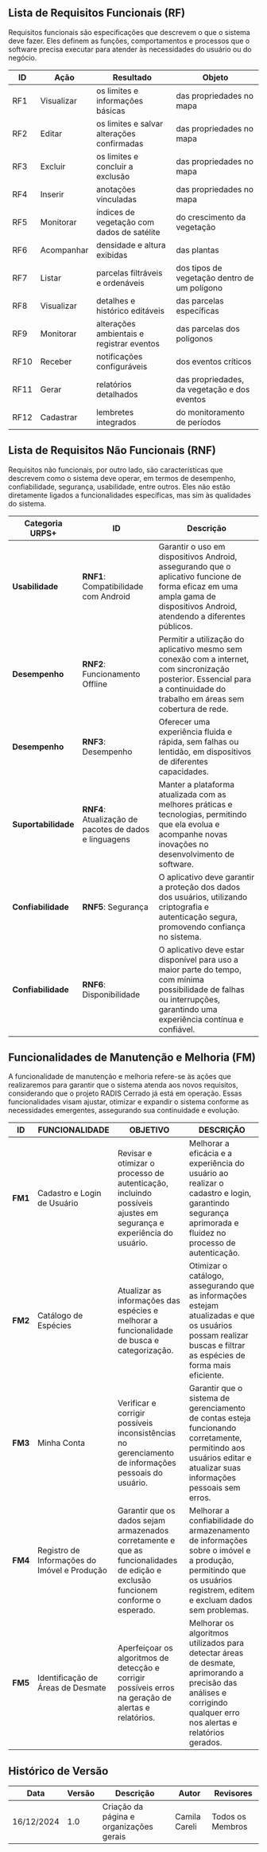 ## Lista de Requisitos Funcionais (RF)
Requisitos funcionais são especificações que descrevem o que o sistema deve fazer. Eles definem as funções, comportamentos e processos que o software precisa executar para atender às necessidades do usuário ou do negócio. 


| **ID**   | **Ação**               | **Resultado**                                   | **Objeto**                                  |
|----------|------------------------|-----------------------------------------------|-------------------------------------------|
| RF1      | Visualizar            | os limites e informações básicas               | das propriedades no mapa                      |
| RF2      | Editar                | os limites e salvar alterações confirmadas      | das propriedades no mapa                      |
| RF3      | Excluir               | os limites e concluir a exclusão               | das propriedades no mapa                      |
| RF4      | Inserir               | anotações vinculadas                           | das propriedades no mapa                      |
| RF5      | Monitorar             | índices de vegetação com dados de satélite     | do crescimento da vegetação                  |
| RF6      | Acompanhar            | densidade e altura exibidas                    | das plantas                                   |
| RF7      | Listar                | parcelas filtráveis e ordenáveis               | dos tipos de vegetação dentro de um polígono |
| RF8      | Visualizar            | detalhes e histórico editáveis                 | das parcelas específicas                      |
| RF9      | Monitorar             | alterações ambientais e registrar eventos      |das parcelas dos polígonos                    |
| RF10     | Receber               | notificações configuráveis                     | dos eventos críticos                          |
| RF11     | Gerar                 | relatórios detalhados                          | das propriedades, da vegetação e dos eventos         |
| RF12     | Cadastrar             | lembretes integrados                           | do monitoramento de períodos                 |



## Lista de Requisitos Não Funcionais (RNF)
Requisitos não funcionais, por outro lado, são características que descrevem como o sistema deve operar, em termos de desempenho, confiabilidade, segurança, usabilidade, entre outros. Eles não estão diretamente ligados a funcionalidades específicas, mas sim às qualidades do sistema.

| **Categoria URPS+**          | **ID**                               | **Descrição**                                                                                                                                           |
|------------------------------|--------------------------------------|---------------------------------------------------------------------------------------------------------------------------------------------------------|
| **Usabilidade**   | **RNF1**: Compatibilidade com Android | Garantir o uso em dispositivos Android, assegurando que o aplicativo funcione de forma eficaz em uma ampla gama de dispositivos Android, atendendo a diferentes públicos. |
| **Desempenho**  | **RNF2**: Funcionamento Offline      | Permitir a utilização do aplicativo mesmo sem conexão com a internet, com sincronização posterior. Essencial para a continuidade do trabalho em áreas sem cobertura de rede. |
| **Desempenho**  | **RNF3**: Desempenho                 | Oferecer uma experiência fluida e rápida, sem falhas ou lentidão, em dispositivos de diferentes capacidades.                                           |
| **Suportabilidade** | **RNF4**: Atualização de pacotes de dados e linguagens | Manter a plataforma atualizada com as melhores práticas e tecnologias, permitindo que ela evolua e acompanhe novas inovações no desenvolvimento de software. |
| **Confiabilidade** | **RNF5**: Segurança                  | O aplicativo deve garantir a proteção dos dados dos usuários, utilizando criptografia e autenticação segura, promovendo confiança no sistema.              |
| **Confiabilidade** | **RNF6**: Disponibilidade            | O aplicativo deve estar disponível para uso a maior parte do tempo, com mínima possibilidade de falhas ou interrupções, garantindo uma experiência contínua e confiável. |







## Funcionalidades de Manutenção e Melhoria (FM)
A funcionalidade de manutenção e melhoria refere-se às ações que realizaremos para garantir que o sistema atenda aos novos requisitos, considerando que o projeto RADIS Cerrado já está em operação. Essas funcionalidades visam ajustar, otimizar e expandir o sistema conforme as necessidades emergentes, assegurando sua continuidade e evolução.

| **ID** | **FUNCIONALIDADE**                                        | **OBJETIVO**                                                                                     | **DESCRIÇÃO**                                                                                                         |
|------------|------------------------------------------------------------|--------------------------------------------------------------------------------------------------|-----------------------------------------------------------------------------------------------------------------------|
| **FM1**    | Cadastro e Login de Usuário                                | Revisar e otimizar o processo de autenticação, incluindo possíveis ajustes em segurança e experiência do usuário. | Melhorar a eficácia e a experiência do usuário ao realizar o cadastro e login, garantindo segurança aprimorada e fluidez no processo de autenticação. |
| **FM2**    | Catálogo de Espécies                                       | Atualizar as informações das espécies e melhorar a funcionalidade de busca e categorização.         | Otimizar o catálogo, assegurando que as informações estejam atualizadas e que os usuários possam realizar buscas e filtrar as espécies de forma mais eficiente. |
| **FM3**    | Minha Conta                                               | Verificar e corrigir possíveis inconsistências no gerenciamento de informações pessoais do usuário. | Garantir que o sistema de gerenciamento de contas esteja funcionando corretamente, permitindo aos usuários editar e atualizar suas informações pessoais sem erros. |
| **FM4**    | Registro de Informações do Imóvel e Produção               | Garantir que os dados sejam armazenados corretamente e que as funcionalidades de edição e exclusão funcionem conforme o esperado. | Melhorar a confiabilidade do armazenamento de informações sobre o imóvel e a produção, permitindo que os usuários registrem, editem e excluam dados sem problemas. |
| **FM5**    | Identificação de Áreas de Desmate                          | Aperfeiçoar os algoritmos de detecção e corrigir possíveis erros na geração de alertas e relatórios. | Melhorar os algoritmos utilizados para detectar áreas de desmate, aprimorando a precisão das análises e corrigindo qualquer erro nos alertas e relatórios gerados. |



## Histórico de Versão

| **Data**     | **Versão** | **Descrição**                                       | **Autor**                    | **Revisores**               |
|--------------|------------|-----------------------------------------------------|------------------------------|-----------------------------|
| 16/12/2024   | 1.0        | Criação da página e organizações gerais      | Camila Careli                       | Todos os Membros            |
